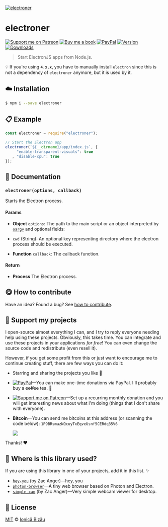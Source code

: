 
[![electroner](http://i.imgur.com/z3xjvS3.png)](#)

# electroner

 [![Support me on Patreon][badge_patreon]][patreon] [![Buy me a book][badge_amazon]][amazon] [![PayPal][badge_paypal_donate]][paypal-donations] [![Version](https://img.shields.io/npm/v/electroner.svg)](https://www.npmjs.com/package/electroner) [![Downloads](https://img.shields.io/npm/dt/electroner.svg)](https://www.npmjs.com/package/electroner)

> Start ElectronJS apps from Node.js.

:bulb: If you're using **`4.x.x`**, you have to manually install `electron` since this is not a dependency of `electroner` anymore, but it is used by it.

## :cloud: Installation

```sh
$ npm i --save electroner
```


## :clipboard: Example



```js
const electroner = require("electroner");

// Start the Electron app
electroner(`${__dirname}/app/index.js`, {
     "enable-transparent-visuals": true
   , "disable-cpu": true
});
```

## :memo: Documentation


### `electroner(options, callback)`
Starts the Electron process.

#### Params
- **Object** `options`: The path to the main script or an object interpreted by [`oargv`](https://github.com/IonicaBizau/node-oargv) and optional fields:

 - `cwd` (String): An optional key representing directory where the electron
   process should be executed.
- **Function** `callback`: The callback function.

#### Return
- **Process** The Electron process.



## :yum: How to contribute
Have an idea? Found a bug? See [how to contribute][contributing].


## :sparkling_heart: Support my projects

I open-source almost everything I can, and I try to reply everyone needing help using these projects. Obviously,
this takes time. You can integrate and use these projects in your applications *for free*! You can even change the source code and redistribute (even resell it).

However, if you get some profit from this or just want to encourage me to continue creating stuff, there are few ways you can do it:

 - Starring and sharing the projects you like :rocket:
 - [![PayPal][badge_paypal]][paypal-donations]—You can make one-time donations via PayPal. I'll probably buy a ~~coffee~~ tea. :tea:
 - [![Support me on Patreon][badge_patreon]][patreon]—Set up a recurring monthly donation and you will get interesting news about what I'm doing (things that I don't share with everyone).
 - **Bitcoin**—You can send me bitcoins at this address (or scanning the code below): `1P9BRsmazNQcuyTxEqveUsnf5CERdq35V6`

    ![](https://i.imgur.com/z6OQI95.png)

Thanks! :heart:


## :dizzy: Where is this library used?
If you are using this library in one of your projects, add it in this list. :sparkles:


 - [`hey-you`](https://github.com/zacanger/hey-you#readme) (by Zac Anger)—hey, you
 - [`photon-browser`](https://github.com/IonicaBizau/photon-browser#readme)—A tiny web browser based on Photon and Electron.
 - [`simple-cam`](https://github.com/zacanger/simple-cam#readme) (by Zac Anger)—Very simple webcam viewer for desktop.

## :scroll: License

[MIT][license] © [Ionică Bizău][website]

[badge_patreon]: http://ionicabizau.github.io/badges/patreon.svg
[badge_amazon]: http://ionicabizau.github.io/badges/amazon.svg
[badge_paypal]: http://ionicabizau.github.io/badges/paypal.svg
[badge_paypal_donate]: http://ionicabizau.github.io/badges/paypal_donate.svg
[patreon]: https://www.patreon.com/ionicabizau
[amazon]: http://amzn.eu/hRo9sIZ
[paypal-donations]: https://www.paypal.com/cgi-bin/webscr?cmd=_s-xclick&hosted_button_id=RVXDDLKKLQRJW
[donate-now]: http://i.imgur.com/6cMbHOC.png

[license]: http://showalicense.com/?fullname=Ionic%C4%83%20Biz%C4%83u%20%3Cbizauionica%40gmail.com%3E%20(https%3A%2F%2Fionicabizau.net)&year=2015#license-mit
[website]: https://ionicabizau.net
[contributing]: /CONTRIBUTING.md
[docs]: /DOCUMENTATION.md
